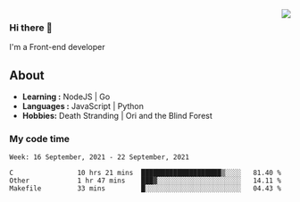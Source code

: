 <img align='right' src="https://github-readme-stats.vercel.app/api?username=strugglebak&show_icons=true">

### Hi there 👋

I'm a Front-end developer

## About

-  **Learning :** NodeJS | Go
-  **Languages :** JavaScript | Python
-  **Hobbies:** Death Stranding | Ori and the Blind Forest

### My code time

<!--START_SECTION:waka-->
```text
Week: 16 September, 2021 - 22 September, 2021

C                10 hrs 21 mins  ████████████████████▒░░░░   81.40 % 
Other            1 hr 47 mins    ███▓░░░░░░░░░░░░░░░░░░░░░   14.11 % 
Makefile         33 mins         █░░░░░░░░░░░░░░░░░░░░░░░░   04.43 % 
```
<!--END_SECTION:waka-->
